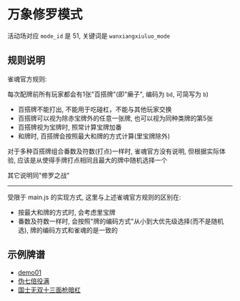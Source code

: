 # 万象修罗模式

活动场对应 `mode_id` 是 51, 关键词是 `wanxiangxiuluo_mode`

## 规则说明

雀魂官方规则:

每次配牌前所有玩家都会有1张"百搭牌"(即"癞子", 编码为 `bd`, 可简写为 `b`)

- 百搭牌不能打出, 不能用于吃碰杠，不能与其他玩家交换
- 百搭牌可以视为除赤宝牌外的任意一张牌, 也可以视为同种类牌的第5张
- 百搭牌视为宝牌时, 照常计算宝牌加番
- 和牌时, 百搭牌会按照最大和牌的方式计算(里宝牌除外)

对于多种百搭牌组合番数及符数(打点)一样时, 雀魂官方没有说明, 但根据实际体验, 应该是从使得手牌打点相同且最大的牌中随机选择一个

其它说明同"修罗之战"

---

受限于 main.js 的实现方式, 这里与上述雀魂官方规则的区别在:

- 按最大和牌的方式时, 会考虑里宝牌
- 番数及符数一样时, 会按照"牌的编码方式"从小到大优先级选择(而不是随机选), 牌的编码方式和雀魂的是一致的

## 示例牌谱

- [demo01](demo01.js)
- [伪七倍役满](伪七倍役满.js)
- [国士无双十三面枪暗杠](国士无双十三面枪暗杠.js)
